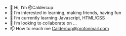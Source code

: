 - 👋 Hi, I’m @Caldercup
- 👀 I’m interested in learning, making friends, having fun
- 🌱 I’m currently learning Javascript, HTML/CSS
- 💞️ I’m looking to collaborate on ...
- 📫 How to reach me Caldercup@protonmail.com
